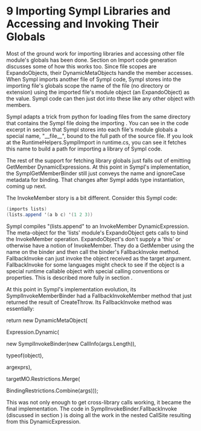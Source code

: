 # 9 Importing Sympl Libraries and Accessing and Invoking Their Globals

Most of the ground work for importing libraries and accessing other file module's globals has been done. Section on Import code generation discusses some of how this works too. Since file scopes are ExpandoObjects, their DynamicMetaObjects handle the member accesses. When Sympl imports another file of Sympl code, Sympl stores into the importing file's globals scope the name of the file (no directory or extension) using the imported file's module object (an ExpandoObject) as the value. Sympl code can then just dot into these like any other object with members.

Sympl adapts a trick from python for loading files from the same directory that contains the Sympl file doing the importing . You can see in the code excerpt in section that Sympl stores into each file's module globals a special name, "\_\_file\_\_", bound to the full path of the source file. If you look at the RuntimeHelpers.SymplImport in runtime.cs, you can see it fetches this name to build a path for importing a library of Sympl code.

The rest of the support for fetching library globals just falls out of emitting GetMember DynamicExpressions. At this point in Sympl's implementation, the SymplGetMemberBinder still just conveys the name and ignoreCase metadata for binding. That changes after Sympl adds type instantiation, coming up next.

The InvokeMember story is a bit different. Consider this Sympl code:

``` csharp
(imports lists)
(lists.append '(a b c) '(1 2 3))
```

Sympl compiles "(lists.append" to an InvokeMember DynamicExpression. The meta-object for the 'lists' module's ExpandoObject gets calls to bind the InvokeMember operation. ExpandoObject's don't supply a 'this' or otherwise have a notion of InvokeMember. They do a GetMember using the name on the binder and then call the binder's FallbackInvoke method. FallbackInvoke can just invoke the object received as the target argument. FallbackInvoke for some languages might check to see if the object is a special runtime callable object with special calling conventions or properties. This is described more fully in section .

At this point in Sympl's implementation evolution, its SymplInvokeMemberBinder had a FallbackInvokeMember method that just returned the result of CreateThrow. Its FallbackInvoke method was essentially:

return new DynamicMetaObject(

Expression.Dynamic(

new SymplInvokeBinder(new CallInfo(args.Length)),

typeof(object),

argexprs),

targetMO.Restrictions.Merge(

BindingRestrictions.Combine(args)));

This was not only enough to get cross-library calls working, it became the final implementation. The code in SymplInvokeBinder.FallbackInvoke (discussed in section ) is doing all the work in the nested CallSite resulting from this DynamicExpression.
